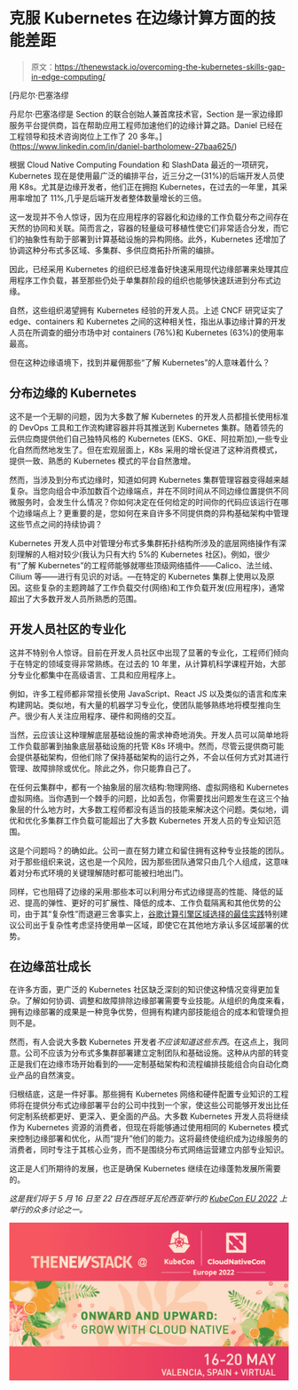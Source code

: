 # 克服 Kubernetes 在边缘计算方面的技能差距

> 原文：<https://thenewstack.io/overcoming-the-kubernetes-skills-gap-in-edge-computing/>

[](https://www.linkedin.com/in/daniel-bartholomew-27baa625/)

 [丹尼尔·巴塞洛缪

丹尼尔·巴塞洛缪是 Section 的联合创始人兼首席技术官，Section 是一家边缘即服务平台提供商，旨在帮助应用工程师加速他们的边缘计算之路。Daniel 已经在工程领导和技术咨询岗位上工作了 20 多年。](https://www.linkedin.com/in/daniel-bartholomew-27baa625/) [](https://www.linkedin.com/in/daniel-bartholomew-27baa625/)

根据 Cloud Native Computing Foundation 和 SlashData 最近的一项研究，Kubernetes 现在是使用最广泛的编排平台，近三分之一(31%)的后端开发人员使用 K8s。尤其是边缘开发者，他们正在拥抱 Kubernetes，在过去的一年里，其采用率增加了 11%,几乎是后端开发者整体数量增长的三倍。

这一发现并不令人惊讶，因为在应用程序的容器化和边缘的工作负载分布之间存在天然的协同和关联。简而言之，容器的轻量级可移植性使它们非常适合分发，而它们的抽象性有助于部署到计算基础设施的异构网络。此外，Kubernetes 还增加了协调这种分布式多区域、多集群、多供应商拓扑所需的编排。

因此，已经采用 Kubernetes 的组织已经准备好快速采用现代边缘部署来处理其应用程序工作负载，甚至那些仍处于单集群阶段的组织也能够快速跃进到分布式边缘。

自然，这些组织渴望拥有 Kubernetes 经验的开发人员。上述 CNCF 研究证实了 edge、containers 和 Kubernetes 之间的这种相关性，指出从事边缘计算的开发人员在所调查的细分市场中对 containers (76%)和 Kubernetes (63%)的使用率最高。

但在这种边缘语境下，找到并雇佣那些“了解 Kubernetes”的人意味着什么？

## 分布边缘的 Kubernetes

这不是一个无聊的问题，因为大多数了解 Kubernetes 的开发人员都擅长使用标准的 DevOps 工具和工作流构建容器并将其推送到 Kubernetes 集群。随着领先的云供应商提供他们自己独特风格的 Kubernetes (EKS、GKE、阿拉斯加),一些专业化自然而然地发生了。但在宏观层面上，K8s 采用的增长促进了这种消费模式，提供一致、熟悉的 Kubernetes 模式的平台自然激增。

然而，当涉及到分布式边缘时，知道如何跨 Kubernetes 集群管理容器变得越来越复杂。当您向组合中添加数百个边缘端点，并在不同时间从不同边缘位置提供不同微服务时，会发生什么情况？你如何决定在任何给定的时间你的代码应该运行在哪个边缘端点上？更重要的是，您如何在来自许多不同提供商的异构基础架构中管理这些节点之间的持续协调？

Kubernetes 开发人员中对管理分布式多集群拓扑结构所涉及的底层网络操作有深刻理解的人相对较少(我认为只有大约 5%的 Kubernetes 社区)。例如，很少有“了解 Kubernetes”的工程师能够就哪些顶级网络插件——Calico、法兰绒、Cilium 等——进行有见识的对话。—在特定的 Kubernetes 集群上使用以及原因。这些复杂的主题跨越了工作负载交付(网络)和工作负载开发(应用程序)，通常超出了大多数开发人员所熟悉的范围。

## 开发人员社区的专业化

这并不特别令人惊讶。目前在开发人员社区中出现了显著的专业化，工程师们倾向于在特定的领域变得非常熟练。在过去的 10 年里，从计算机科学课程开始，大部分专业化都集中在高级语言、工具和应用程序上。

例如，许多工程师都非常擅长使用 JavaScript、React JS 以及类似的语言和库来构建网站。类似地，有大量的机器学习专业化，使团队能够熟练地将模型推向生产。很少有人关注应用程序、硬件和网络的交互。

当然，云应该让这种理解底层基础设施的需求神奇地消失。开发人员可以简单地将工作负载部署到抽象底层基础设施的托管 K8s 环境中。然而，尽管云提供商可能会提供基础架构，但他们除了保持基础架构的运行之外，不会以任何方式对其进行管理、故障排除或优化。除此之外，你只能靠自己了。

在任何云集群中，都有一个抽象层的层次结构:物理网络、虚拟网络和 Kubernetes 虚拟网络。当你遇到一个棘手的问题，比如丢包，你需要找出问题发生在这三个抽象层的什么地方时，大多数工程师都没有适当的技能来解决这个问题。类似地，调优和优化多集群工作负载可能超出了大多数 Kubernetes 开发人员的专业知识范围。

这是个问题吗？的确如此。公司一直在努力建立和留住拥有这种专业技能的团队。对于那些组织来说，这也是一个风险，因为那些团队通常只由几个人组成，这意味着对分布式环境的关键理解随时都可能被扫地出门。

同样，它也阻碍了边缘的采用:那些本可以利用分布式边缘提高的性能、降低的延迟、提高的弹性、更好的可扩展性、降低的成本、工作负载隔离和其他优势的公司，由于其“复杂性”而退避三舍事实上，[谷歌计算引擎区域选择的最佳实践](https://cloud.google.com/solutions/best-practices-compute-engine-region-selection)特别建议公司出于复杂性考虑坚持使用单一区域，即使它在其他地方承认多区域部署的优势。

## 在边缘茁壮成长

在许多方面，更广泛的 Kubernetes 社区缺乏深刻的知识使这种情况变得更加复杂。了解如何协调、调整和故障排除边缘部署需要专业技能。从组织的角度来看，拥有边缘部署的成果是一种竞争优势，但拥有构建内部技能组合的成本和管理负担则不是。

然而，有人会说大多数 Kubernetes 开发者*不应该知道这些东西*。在这点上，我同意。公司不应该为分布式多集群部署建立定制团队和基础设施。这种从内部的转变正是我们在边缘市场开始看到的——定制基础架构和流程编排技能组合向自动化商业产品的自然演变。

归根结底，这是一件好事。那些拥有 Kubernetes 网络和硬件配置专业知识的工程师将在提供分布式边缘部署平台的公司中找到一个家，使这些公司能够开发出比任何定制系统都更好、更深入、更全面的产品。大多数 Kubernetes 开发人员将继续作为 Kubernetes 资源的消费者，但现在将能够通过使用相同的 Kubernetes 模式来控制边缘部署和优化，从而“提升”他们的能力。这将最终使组织成为边缘服务的消费者，同时专注于其核心业务，而不是围绕分布式网络运营建立内部专业知识。

这正是人们所期待的发展，也正是确保 Kubernetes 继续在边缘蓬勃发展所需要的。

*这是我们将于 5 月 16 日至 22 日在西班牙瓦伦西亚举行的 [KubeCon EU 2022](https://events.linuxfoundation.org/kubecon-cloudnativecon-europe) 上举行的众多讨论之一。*

![KubeCon EU 2022](img/3a946f86447e1f058ffa27e8553342db.png)

<svg xmlns:xlink="http://www.w3.org/1999/xlink" viewBox="0 0 68 31" version="1.1"><title>Group</title> <desc>Created with Sketch.</desc></svg>